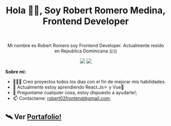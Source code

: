 <h1 align="center">Hola 👋🏽, Soy Robert Romero Medina, Frontend Developer</h1>

<br/>

<p align="center" >Mi nombre es Robert Romero soy Frontend Developer. Actualmente resido en Republica Dominicana 🇩🇴</p>

<p align="center">
<a href="https://twitter.com/robertrm00"><img src="https://img.shields.io/twitter/follow/Robertrm00?style=social" /></a>
<a href="https://github.com/Robertrm0"><img src="https://img.shields.io/github/followers/Robertrm0?label=follow&style=social" /></a>
</p>

**Sobre mi:**

- 👨🏽‍💻 Creo proyectos todos los dias con el fin de mejorar mis habilidades.
- 🌱 Actualmente estoy aprendiendo React.Js⚛ y Vue💚
- 💬 Preguntame cualquier cosa, estoy dispuesto a ayudarte!;
- 📫 Contactame: robert02frontend@gmail.com;

## 🛰 Ver [Portafolio!](https://robertrm0.github.io/) 
